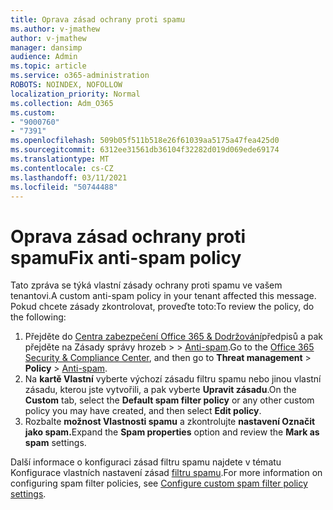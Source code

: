```yaml
---
title: Oprava zásad ochrany proti spamu
ms.author: v-jmathew
author: v-jmathew
manager: dansimp
audience: Admin
ms.topic: article
ms.service: o365-administration
ROBOTS: NOINDEX, NOFOLLOW
localization_priority: Normal
ms.collection: Adm_O365
ms.custom:
- "9000760"
- "7391"
ms.openlocfilehash: 509b05f511b518e26f61039aa5175a47fea425d0
ms.sourcegitcommit: 6312ee31561db36104f32282d019d069ede69174
ms.translationtype: MT
ms.contentlocale: cs-CZ
ms.lasthandoff: 03/11/2021
ms.locfileid: "50744488"
---
```

# <a name="fix-anti-spam-policy"></a><span data-ttu-id="40caf-102">Oprava zásad ochrany proti spamu</span><span class="sxs-lookup"><span data-stu-id="40caf-102">Fix anti-spam policy</span></span>

<span data-ttu-id="40caf-103">Tato zpráva se týká vlastní zásady ochrany proti spamu ve vašem tenantovi.</span><span class="sxs-lookup"><span data-stu-id="40caf-103">A custom anti-spam policy in your tenant affected this message.</span></span> <span data-ttu-id="40caf-104">Pokud chcete zásady zkontrolovat, proveďte toto:</span><span class="sxs-lookup"><span data-stu-id="40caf-104">To review the policy, do the following:</span></span>

1. <span data-ttu-id="40caf-105">Přejděte do [Centra zabezpečení Office 365 & Dodržování](https://go.microsoft.com/fwlink/p/?linkid=2077143)předpisů a pak přejděte na Zásady správy hrozeb   >    >  [Anti-spam](https://go.microsoft.com/fwlink/?linkid=2101518).</span><span class="sxs-lookup"><span data-stu-id="40caf-105">Go to the [Office 365 Security & Compliance Center](https://go.microsoft.com/fwlink/p/?linkid=2077143), and then go to **Threat management** > **Policy** > [Anti-spam](https://go.microsoft.com/fwlink/?linkid=2101518).</span></span>
2. <span data-ttu-id="40caf-106">Na **kartě Vlastní** vyberte  výchozí zásadu filtru spamu nebo jinou vlastní zásadu, kterou jste vytvořili, a pak vyberte **Upravit zásadu**.</span><span class="sxs-lookup"><span data-stu-id="40caf-106">On the **Custom** tab, select the **Default spam filter policy** or any other custom policy you may have created, and then select **Edit policy**.</span></span>
3. <span data-ttu-id="40caf-107">Rozbalte **možnost Vlastnosti spamu** a zkontrolujte **nastavení Označit jako spam.**</span><span class="sxs-lookup"><span data-stu-id="40caf-107">Expand the **Spam properties** option and review the **Mark as spam** settings.</span></span>

<span data-ttu-id="40caf-108">Další informace o konfiguraci zásad filtru spamu najdete v tématu Konfigurace vlastních nastavení zásad [filtru spamu](https://go.microsoft.com/fwlink/?linkid=2101054).</span><span class="sxs-lookup"><span data-stu-id="40caf-108">For more information on configuring spam filter policies, see [Configure custom spam filter policy settings](https://go.microsoft.com/fwlink/?linkid=2101054).</span></span>
